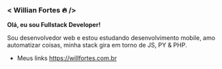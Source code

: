 ### < Willian Fortes 🔥 /> 

**Olá, eu sou Fullstack Developer!**

Sou desenvolvedor web e estou estudando desenvolvimento mobile,
amo automatizar coisas, minha stack gira em torno de JS, PY & PHP.

- Meus links https://willfortes.com.br

